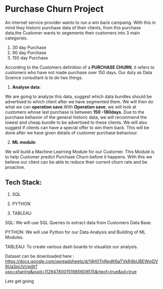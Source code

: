 # Purchase Churn Project

An internet service provider wants to run a win back campaing. With this in mind they historic purchase data of their clients,
from this purchase data,the Customer wants to segements their customers into 3 main categories.

1. 30 day Purchase
2. 90 day Purchase
3. 150 day Purchase

According to the Customers definition of a **PURCHASE CHURN**, it refers to customers who have not made purchase over 150 days.
Our duty as Data Science consultant is to do two things.

1. **Analyse data**:

We are going to analyze this data, suggest which data bundles should be advertised to which client after we have segmented them.
We will then do what we can **operation save**.With **Operation save**, we will look at customers whose last purchase is between **150 -180days**.
Due to the purchase behavior of the general historic data, we will recommend the lowest and cheap bundle to be advertised to these clients.
We will also suggest if clients can have a special offer to win them back.
This will be done after we have given details of customer purchase behaviour.

2. **ML module**:

We will build a Machine Learning Module for our Customer. This Module is to help Customer predict Purchase Churn before it happens.
With this we believe our client can be able to reduce their current churn rate and be proactive.

## Tech Stack:
1. SQL 

2. PYTHON

3. TABLEAU

SQL: We will use SQL Queries to extract data from Customers Data Base.

PYTHON: We will use Python for our Data Analysis and Building of ML Modules.

TABLEAU: To create various dash boards to visualize our analysis.


Dataset can be downloaded here : https://docs.google.com/spreadsheets/d/14H0TnRpdK6aTVkR4bUBEWmDV9UaSpUVr/edit?usp=sharing&ouid=112947800151985609515&rtpof=true&sd=true


Lets get going


